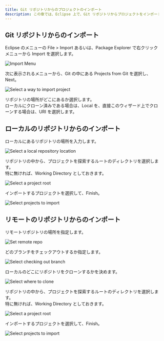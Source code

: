 ```yaml
---
title: Git リポジトリからのプロジェクトのインポート
description: この章では、Eclipse 上で、Git リポジトリからプロジェクトをインポートする手順を解説します。
---
```


## Git リポジトリからのインポート

Eclipse のメニューの File > Import あるいは、Package Explorer で右クリックメニューから Import を選択します。

![Import Menu]({{site.baseurl}}/assets/04-01/import_context_menu.png)

次に表示されるメニューから、Git の中にある Projects from Git を選択し、Next。

![Select a way to import project]({{site.baseurl}}/assets/04-01/projects_from_git.png)

リポジトリの場所がどこにあるか選択します。<br />
ローカルにクローン済みである場合は、Local を、直接このウィザード上でクローンする場合は、URI を選択します。

## ローカルのリポジトリからのインポート

ローカルにあるリポジトリの場所を入力します。

![Select a local repository location]({{site.baseurl}}/assets/04-01/select_repository.png)

リポジトリの中から、プロジェクトを探索するルートのディレクトリを選択します。<br />
特に無ければ、Working Directory としておきます。

![Select a project root]({{site.baseurl}}/assets/04-01/select_project_dir.png)

インポートするプロジェクトを選択して、Finish。

![Select projects to import]({{site.baseurl}}/assets/04-01/import_project.png)

## リモートのリポジトリからのインポート

リモートリポジトリの場所を指定します。

![Set remote repo]({{site.baseurl}}/assets/04-01/set_source_remote_repo.png)

どのブランチをチェックアウトするか指定します。

![Select checking out branch]({{site.baseurl}}/assets/04-01/select_branch.png)

ローカルのどこにリポジトリをクローンするかを決めます。

![Select where to clone]({{site.baseurl}}/assets/04-01/select_local_dest_dir.png)

リポジトリの中から、プロジェクトを探索するルートのディレクトリを選択します。<br />
特に無ければ、Working Directory としておきます。

![Select a project root]({{site.baseurl}}/assets/04-01/select_project_dir.png)

インポートするプロジェクトを選択して、Finish。

![Select projects to import]({{site.baseurl}}/assets/04-01/import_project.png)
